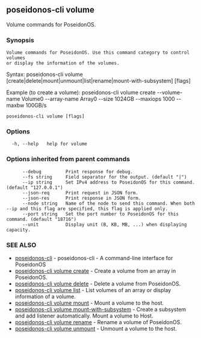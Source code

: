 ## poseidonos-cli volume

Volume commands for PoseidonOS.

### Synopsis


	Volume commands for PoseidonOS. Use this command category to control volumes
	or display the information of the volumes. 

Syntax: 
  poseidonos-cli volume [create|delete|mount|unmount|list|rename|mount-with-subsystem] [flags]

Example (to create a volume):
  poseidonos-cli volume create --volume-name Volume0 --array-name Array0 
  --size 1024GB --maxiops 1000 --maxbw 100GB/s
	  

```
poseidonos-cli volume [flags]
```

### Options

```
  -h, --help   help for volume
```

### Options inherited from parent commands

```
      --debug         Print response for debug.
      --fs string     Field separator for the output. (default "|")
      --ip string     Set IPv4 address to PoseidonOS for this command. (default "127.0.0.1")
      --json-req      Print request in JSON form.
      --json-res      Print response in JSON form.
      --node string   Name of the node to send this command. When both --ip and this flag are specified, this flag is applied only.
      --port string   Set the port number to PoseidonOS for this command. (default "18716")
      --unit          Display unit (B, KB, MB, ...) when displaying capacity.
```

### SEE ALSO

* [poseidonos-cli](poseidonos-cli.md)	 - poseidonos-cli - A command-line interface for PoseidonOS
* [poseidonos-cli volume create](poseidonos-cli_volume_create.md)	 - Create a volume from an array in PoseidonOS.
* [poseidonos-cli volume delete](poseidonos-cli_volume_delete.md)	 - Delete a volume from PoseidonOS.
* [poseidonos-cli volume list](poseidonos-cli_volume_list.md)	 - List volumes of an array or display information of a volume.
* [poseidonos-cli volume mount](poseidonos-cli_volume_mount.md)	 - Mount a volume to the host.
* [poseidonos-cli volume mount-with-subsystem](poseidonos-cli_volume_mount-with-subsystem.md)	 - Create a subsystem and add listener automatically. Mount a volume to Host.
* [poseidonos-cli volume rename](poseidonos-cli_volume_rename.md)	 - Rename a volume of PoseidonOS.
* [poseidonos-cli volume unmount](poseidonos-cli_volume_unmount.md)	 - Unmount a volume to the host.

